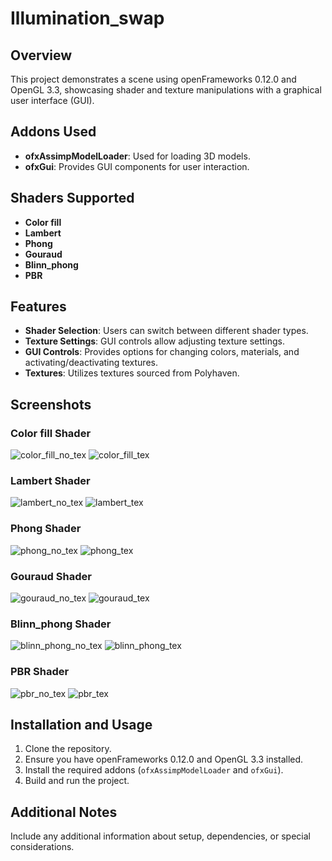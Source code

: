 # Illumination_swap

## Overview
This project demonstrates a scene using openFrameworks 0.12.0 and OpenGL 3.3, showcasing shader and texture manipulations with a graphical user interface (GUI).

## Addons Used
- **ofxAssimpModelLoader**: Used for loading 3D models.
- **ofxGui**: Provides GUI components for user interaction.

## Shaders Supported
- **Color fill**
- **Lambert**
- **Phong**
- **Gouraud**
- **Blinn_phong**
- **PBR**

## Features
- **Shader Selection**: Users can switch between different shader types.
- **Texture Settings**: GUI controls allow adjusting texture settings.
- **GUI Controls**: Provides options for changing colors, materials, and activating/deactivating textures.
- **Textures**: Utilizes textures sourced from Polyhaven.

## Screenshots

### Color fill Shader
![color_fill_no_tex](bin/data/screenshots/color_fill_no_tex.png)
![color_fill_tex](bin/data/screenshots/color_fill_tex.png)

### Lambert Shader
![lambert_no_tex](bin/data/screenshots/lambert_no_tex.png)
![lambert_tex](bin/data/screenshots/lambert_tex.png)

### Phong Shader
![phong_no_tex](bin/data/screenshots/phong_no_tex.png)
![phong_tex](bin/data/screenshots/phong_tex.png)

### Gouraud Shader
![gouraud_no_tex](bin/data/screenshots/gouraud_no_tex.png)
![gouraud_tex](bin/data/screenshots/gouraud_tex.png)

### Blinn_phong Shader
![blinn_phong_no_tex](bin/data/screenshots/blinn_phong_no_tex.png)
![blinn_phong_tex](bin/data/screenshots/blinn_phong_tex.png)

### PBR Shader
![pbr_no_tex](bin/data/screenshots/pbr_no_tex.png)
![pbr_tex](bin/data/screenshots/pbr_tex.png)

## Installation and Usage
1. Clone the repository.
2. Ensure you have openFrameworks 0.12.0 and OpenGL 3.3 installed.
3. Install the required addons (`ofxAssimpModelLoader` and `ofxGui`).
4. Build and run the project.

## Additional Notes
Include any additional information about setup, dependencies, or special considerations.
